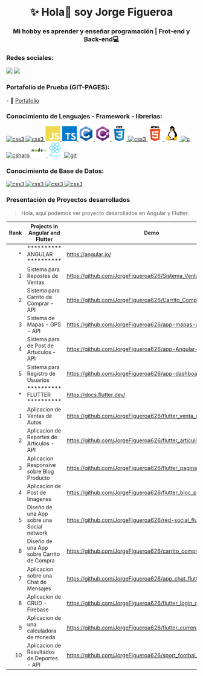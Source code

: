 <div id="header" align="center">
<img src="https://media.giphy.com/media/qgQUggAC3Pfv687qPC/giphy.gif" width="200" alt="">
<h1 align="center">✨ Hola👋 soy Jorge Figueroa</h1>
<h3 align="center">Mi hobby es aprender y enseñar programación | Frot-end y Back-end💻</h3>
</div>

<h3 align="left">Redes sociales:</h3>
<div>
<a href = "mailto:jlfigueroa626@gmail.com">
    <img src="https://img.shields.io/badge/-Gmail-%23333?style=for-the-badge&logo=gmail&logoColor=white" target="_blank"></a>
  
<a href="https://www.linkedin.com/in/jorge-figueroa-pro" target="_blank">
    <img src="https://img.shields.io/badge/-LinkedIn-%230077B5?style=for-the-badge&logo=linkedin&logoColor=white" target="_blank"></a> 
</div>

<h3 align="left">Portafolio de Prueba (GIT-PAGES):</h3>
- 🔗 <a href = "https://jorgefigueroa626.github.io/soyfigueroa/">Portafolio</a>
  

<h3 align="left">Conocimiento de Lenguajes - Framework  - librerias:</h3>

<p align="left"> 
<a href="https://www.python.org/" target="_blank"> <img src="https://upload.wikimedia.org/wikipedia/commons/thumb/c/c3/Python-logo-notext.svg/1869px-Python-logo-notext.svg.png" alt="css3" width="40" height="40"/> </a> 
<a href="https://dart.dev/" target="_blank"> <img src="https://www.fluttericon.com/logo_dart_192px.svg" alt="css3" width="40" height="40"/> </a> 
<a href="https://developer.mozilla.org/es/docs/Web/JavaScript" target="_blank"> <img src="https://raw.githubusercontent.com/devicons/devicon/master/icons/javascript/javascript-plain.svg" alt="css3" width="40" height="40"/> </a> 
<a href="https://www.typescriptlang.org/" target="_blank"> <img src="https://raw.githubusercontent.com/devicons/devicon/master/icons/typescript/typescript-plain.svg" alt="css3" width="40" height="40"/> </a> 
<a href="https://www.cprogramming.com/" target="_blank"> <img src="https://raw.githubusercontent.com/devicons/devicon/master/icons/c/c-original.svg" alt="c" width="40" height="40"/> </a> 
<a href="https://www.w3schools.com/cs/" target="_blank"> <img src="https://raw.githubusercontent.com/devicons/devicon/master/icons/csharp/csharp-original.svg" alt="csharp" width="40" height="40"/> </a> 
<a href="https://www.w3schools.com/css/" target="_blank"> <img src="https://raw.githubusercontent.com/devicons/devicon/master/icons/css3/css3-original-wordmark.svg" alt="css3" width="40" height="40"/> </a> 
<a href="https://www.php.net/manual/es/intro-whatis.php" target="_blank"> <img src="https://upload.wikimedia.org/wikipedia/commons/thumb/2/27/PHP-logo.svg/2560px-PHP-logo.svg.png" alt="css3" width="40" height="40"/> </a> 
<a href="https://www.w3.org/html/" target="_blank"> <img src="https://raw.githubusercontent.com/devicons/devicon/master/icons/html5/html5-original-wordmark.svg" alt="html5" width="40" height="40"/> </a> 
<a href="https://www.linux.org/" target="_blank"> <img src="https://raw.githubusercontent.com/devicons/devicon/master/icons/linux/linux-original.svg" alt="linux" width="40" height="40"/> </a>
<a href="https://laravel.com/docs/8.x" target="_blank"> <img src="https://laravel.com/img/logomark.min.svg" alt="c" width="40" height="40"/> </a> 
<a href="https://docs.flutter.dev/" target="_blank"> <img src="https://www.svgrepo.com/show/353751/flutter.svg" alt="csharp" width="40" height="40"/> </a> 
<a href="https://nodejs.org" target="_blank"> <img src="https://raw.githubusercontent.com/devicons/devicon/master/icons/nodejs/nodejs-original-wordmark.svg" alt="nodejs" width="40" height="40"/> </a> 
<a href="https://reactjs.org/" target="_blank"> <img src="https://raw.githubusercontent.com/devicons/devicon/master/icons/react/react-original-wordmark.svg" alt="react" width="40" height="40"/> </a> 
<a href="https://git-scm.com/" target="_blank"> <img src="https://www.vectorlogo.zone/logos/git-scm/git-scm-icon.svg" alt="git" width="40" height="40"/> </a> 
</p>

<h3 align="left">Conocimiento de Base de Datos:</h3>

<p align="left"> 
<a href="https://www.mysql.com/products/workbench/" target="_blank"> <img src="https://d4.alternativeto.net/cnrpabIDnL_4WuLxEAzO-DW8EtSZ6sHE5U22CoC_FlE/rs:fill:280:280:0/g:ce:0:0/YWJzOi8vZGlzdC9pY29ucy9teXNxbC13b3JrYmVuY2hfNzg0NTEucG5n.png" alt="css3" width="40" height="40"/> </a> 
<a href="https://firebase.flutter.dev/docs/overview/" target="_blank"> <img src="https://www.svgrepo.com/show/353735/firebase.svg" alt="css3" width="40" height="40"/> </a> 
<a href="https://www.microsoft.com/es-es/sql-server/" target="_blank"> <img src="https://logowik.com/content/uploads/images/microsoft-sql-server4529.jpg" alt="css3" width="40" height="40"/> </a> 
<a href="https://www.apachefriends.org/es/index.html" target="_blank"> <img src="https://www.apachefriends.org/images/xampp-logo-ac950edf.svg" alt="css3" width="40" height="40"/> </a> 

</p>

### Presentación de Proyectos desarrollados

> Hola, aquí podemos ver proyecto desarollados en Angular y Flutter.

| Rank |  Projects in Angular and Flutter           |                       Demo                                           |
|-----:|--------------------------------------------|----------------------------------------------------------------------|
|     *| **********  ANGULAR  **********            | https://angular.io/
|     1| Sistema para Repostes de Ventas            | https://github.com/JorgeFigueroa626/Sistema_Venta_Angular.git        |
|     2| Sistema para Carrito de Comprar - API      | https://github.com/JorgeFigueroa626/Carrito_Compra_Angular.git       |
|     3| Sistema de Mapas - GPS - API               | https://github.com/JorgeFigueroa626/app-mapas-angular.git            |
|     4| Sistema para de Post de Artuculos - API    | https://github.com/JorgeFigueroa626/app-Angular-Post.git             |
|     5| Sistema para Registro de Usuarios          | https://github.com/JorgeFigueroa626/app-dashboard.git                |
|     *|            **********  FLUTTER  ********** | https://docs.flutter.dev/                                            |
|     1| Aplicacion de Ventas de Autos              | https://github.com/JorgeFigueroa626/flutter_venta_autos.git          |
|     2| Aplicacion de Reportes de Articulos - API  | https://github.com/JorgeFigueroa626/flutter_articulo.git             |
|     3| Aplicacion Responsive sobre Blog Producto  | https://github.com/JorgeFigueroa626/flutter_pagina_web.git           |
|     4| Aplicacion de Post de Imagenes             | https://github.com/JorgeFigueroa626/flutter_bloc_post.git            |
|     5| Diseño de una App sobre una Social network | https://github.com/JorgeFigueroa626/red-social_flutter.git           |
|     6| Diseño de una App sobre Carrito de Compra  | https://github.com/JorgeFigueroa626/carrito_compra_flutter.git       |
|     7| Aplicacion sobre una Chat de Mensajes      | https://github.com/JorgeFigueroa626/app_chat_flutter.git             |
|     8| Aplicacion de CRUD - Firebase              | https://github.com/JorgeFigueroa626/flutter_login_crud_firebase.git  |
|     9| Aplicacion de una calculadora de moneda    | https://github.com/JorgeFigueroa626/flutter_currency_converter.git   |
|    10| Aplicacion de Resultados de Deportes - API | https://github.com/JorgeFigueroa626/sport_footbal_flutter.git        |



